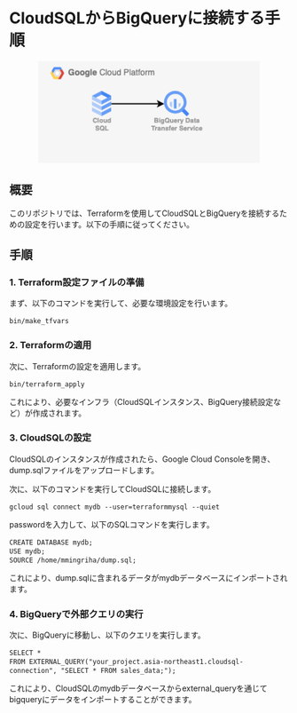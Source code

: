 # CloudSQLからBigQueryに接続する手順

<p align="center">
  <img src="sources/gcp.png" alt="animated" width="400">
</p>


## 概要

このリポジトリでは、Terraformを使用してCloudSQLとBigQueryを接続するための設定を行います。以下の手順に従ってください。

## 手順
### 1. Terraform設定ファイルの準備

まず、以下のコマンドを実行して、必要な環境設定を行います。
```
bin/make_tfvars
```
### 2. Terraformの適用
次に、Terraformの設定を適用します。

```
bin/terraform_apply
```
これにより、必要なインフラ（CloudSQLインスタンス、BigQuery接続設定など）が作成されます。

### 3. CloudSQLの設定
CloudSQLのインスタンスが作成されたら、Google Cloud Consoleを開き、dump.sqlファイルをアップロードします。

次に、以下のコマンドを実行してCloudSQLに接続します。
```
gcloud sql connect mydb --user=terraformmysql --quiet
```
passwordを入力して、以下のSQLコマンドを実行します。

```
CREATE DATABASE mydb;
USE mydb;
SOURCE /home/mmingriha/dump.sql;
```
これにより、dump.sqlに含まれるデータがmydbデータベースにインポートされます。

### 4. BigQueryで外部クエリの実行
次に、BigQueryに移動し、以下のクエリを実行します。

```
SELECT *
FROM EXTERNAL_QUERY("your_project.asia-northeast1.cloudsql-connection", "SELECT * FROM sales_data;");
```

これにより、CloudSQLのmydbデータベースからexternal_queryを通じてbigqueryにデータをインポートすることができます。

